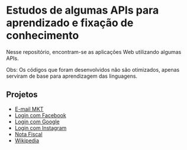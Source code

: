 # Estudos de algumas APIs para aprendizado e fixação de conhecimento

Nesse repositório, encontram-se as aplicações Web utilizando algumas APIs. 

Obs: Os códigos que foram desenvolvidos não são otimizados, apenas serviram
de base para aprendizagem das linguagens.

## Projetos

  * [E-mail MKT](https://github.com/willianayres/developer/tree/main/web/api/email-mkt)
  * [Login com Facebook](https://github.com/willianayres/developer/tree/main/web/api/facebook-login)
  * [Login com Google](https://github.com/willianayres/developer/tree/main/web/api/google-login)
  * [Login com Instagram](https://github.com/willianayres/developer/tree/main/web/api/instagram-login)
  * [Nota Fiscal](https://github.com/willianayres/developer/tree/main/web/api/invoice)
  * [Wikipedia](https://github.com/willianayres/developer/tree/main/web/api/wikipedia)
